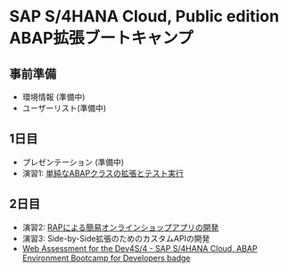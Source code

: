 # SAP S/4HANA Cloud, Public edition ABAP拡張ブートキャンプ

## 事前準備
- 環境情報 (準備中)
- ユーザーリスト(準備中)
## 1日目
- プレゼンテーション (準備中)
- 演習1: [単純なABAPクラスの拡張とテスト実行](Exercise_1/DRAFT_Exercise1_developerExtensibilities.pdf)
## 2日目
- 演習2: [RAPによる簡易オンラインショップアプリの開発](Exercise_2/DRAFT_Exercise2_developerExtensibilities.pdf)
- 演習3: Side-by-Side拡張のためのカスタムAPIの開発
- [Web Assessment for the Dev4S/4 - SAP S/4HANA Cloud, ABAP Environment Bootcamp for Developers badge](https://performancemanager.successfactors.eu/sf/learning?destUrl=https%3a%2f%2fsaplearninghub%2eplateau%2ecom%2flearning%2fuser%2fdeeplink%5fredirect%2ejsp%3flinkId%3dPROGRAM%5fDETAILS%26programID%3dPE%5fKB%5fS4HC%5fABAP%5fDEVS4%26fromSF%3dY&company=learninghub) 
